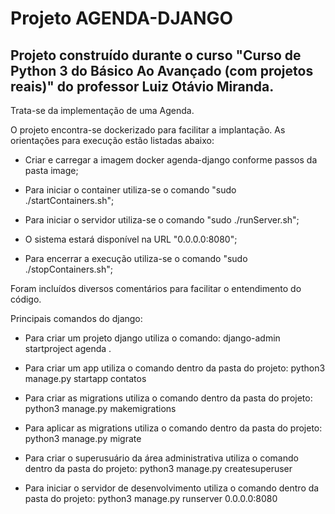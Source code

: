# Projeto AGENDA-DJANGO

## Projeto construído durante o curso "Curso de Python 3 do Básico Ao Avançado (com projetos reais)" do professor Luiz Otávio Miranda.

Trata-se da implementação de uma Agenda.

O projeto encontra-se dockerizado para facilitar a implantação. As orientações para execução estão listadas abaixo:

- Criar e carregar a imagem docker agenda-django conforme passos da pasta image;

- Para iniciar o container utiliza-se o comando "sudo ./startContainers.sh";

- Para iniciar o servidor utiliza-se o comando "sudo ./runServer.sh";

- O sistema estará disponível na URL "0.0.0.0:8080";

- Para encerrar a execução utiliza-se o comando "sudo ./stopContainers.sh";

Foram incluídos diversos comentários para facilitar o entendimento do código.


Principais comandos do django:

- Para criar um projeto django utiliza o comando: django-admin startproject agenda .

- Para criar um app utiliza o comando dentro da pasta do projeto: python3 manage.py startapp contatos

- Para criar as migrations utiliza o comando dentro da pasta do projeto: python3 manage.py makemigrations

- Para aplicar as migrations utiliza o comando dentro da pasta do projeto: python3 manage.py migrate

- Para criar o superusuário da área administrativa utiliza o comando dentro da pasta do projeto: python3 manage.py createsuperuser

- Para iniciar o servidor de desenvolvimento utiliza o comando dentro da pasta do projeto: python3 manage.py runserver 0.0.0.0:8080
